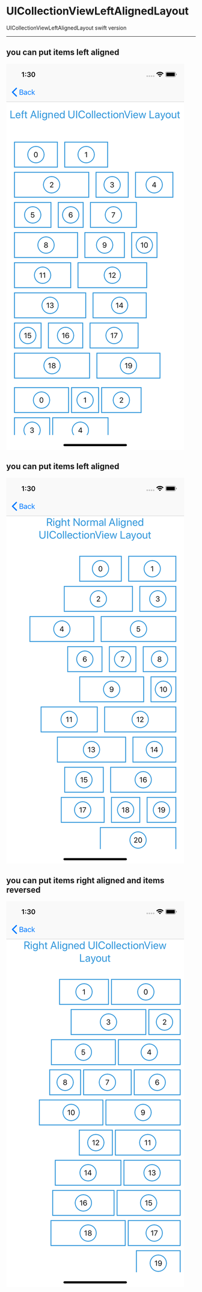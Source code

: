 # UICollectionViewLeftAlignedLayout
UICollectionViewLeftAlignedLayout swift version



<hr>


## you can put items left aligned

<img src="https://github.com/BoxDengJZ/UICollectionViewLeftAlignedLayout/blob/master/Images/0.png">


## you can put items left aligned

<img src="https://github.com/BoxDengJZ/UICollectionViewLeftAlignedLayout/blob/master/Images/1.png">



## you can put items right aligned and items reversed

<img src="https://github.com/BoxDengJZ/UICollectionViewLeftAlignedLayout/blob/master/Images/2.png">